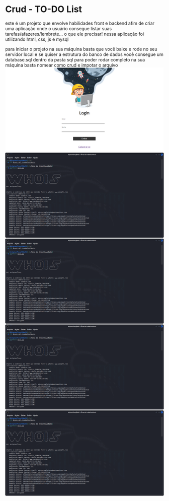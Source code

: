 # Crud - TO-DO List
este é um projeto que envolve habilidades front e backend afim de criar uma aplicação onde o usuário consegue listar suas tarefas/afazeres/lembrete... o que ele precisar! nessa aplicação foi utilizando html, css, js e mysql

para iniciar o projeto na sua máquina basta que você baixe e rode no seu servidor local e se quiser a estrutura do banco de dados você consegue um database.sql dentro da pasta sql para poder rodar completo na sua máquina basta nomear como crud e impotar o arquivo
![flavyss](https://github.com/flavyss/Crud_TO-DO_List/blob/main/photos/f1.png)
![flavyss](https://github.com/flavyss/whois-com-python/blob/0c8c0ebde5f00bce3ab8caee79dd94b2027855f4/whois.png)
![flavyss](https://github.com/flavyss/whois-com-python/blob/0c8c0ebde5f00bce3ab8caee79dd94b2027855f4/whois.png)
![flavyss](https://github.com/flavyss/whois-com-python/blob/0c8c0ebde5f00bce3ab8caee79dd94b2027855f4/whois.png)
![flavyss](https://github.com/flavyss/whois-com-python/blob/0c8c0ebde5f00bce3ab8caee79dd94b2027855f4/whois.png)
